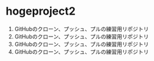 # hogeproject2
1. GitHubのクローン、プッシュ、プルの練習用リポジトリ
1. GitHubのクローン、プッシュ、プルの練習用リポジトリ
1. GitHubのクローン、プッシュ、プルの練習用リポジトリ
1. GitHubのクローン、プッシュ、プルの練習用リポジトリ
